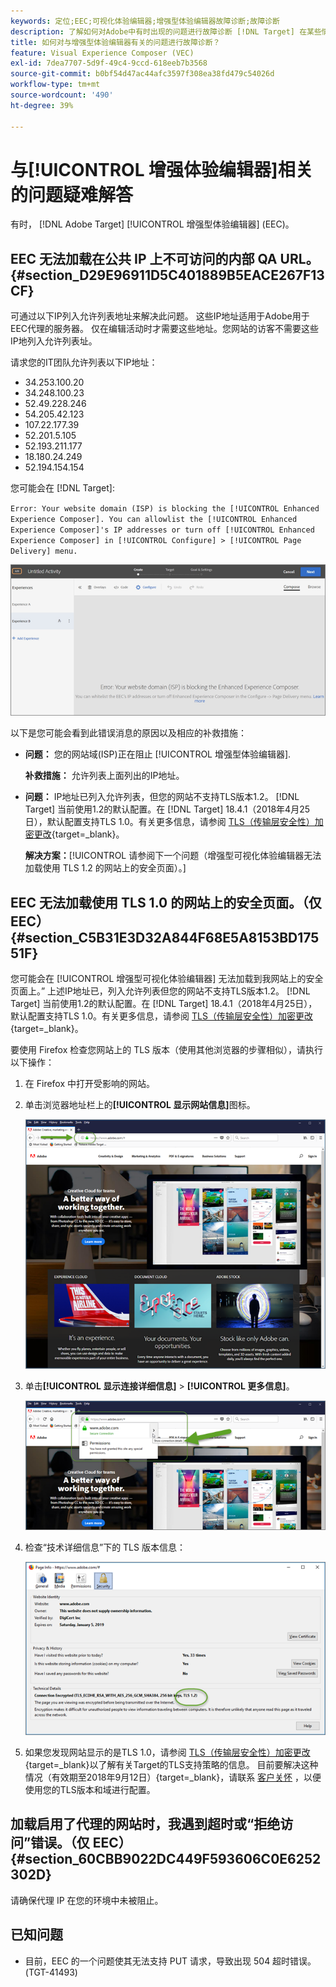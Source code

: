 ```yaml
---
keywords: 定位;EEC;可视化体验编辑器;增强型体验编辑器故障诊断;故障诊断
description: 了解如何对Adobe中有时出现的问题进行故障诊断 [!DNL Target] 在某些情况下，增强型体验编辑器(EEC)。
title: 如何对与增强型体验编辑器有关的问题进行故障诊断？
feature: Visual Experience Composer (VEC)
exl-id: 7dea7707-5d9f-49c4-9ccd-618eeb7b3568
source-git-commit: b0bf54d47ac44afc3597f308ea38fd479c54026d
workflow-type: tm+mt
source-wordcount: '490'
ht-degree: 39%

---
```


# 与[!UICONTROL 增强体验编辑器]相关的问题疑难解答

有时， [!DNL Adobe Target] [!UICONTROL 增强型体验编辑器] (EEC)。

## EEC 无法加载在公共 IP 上不可访问的内部 QA URL。 {#section_D29E96911D5C401889B5EACE267F13CF}

可通过以下IP列入允许列表地址来解决此问题。 这些IP地址适用于Adobe用于EEC代理的服务器。 仅在编辑活动时才需要这些地址。您网站的访客不需要这些IP地列入允许列表址。

请求您的IT团队允许列表以下IP地址：

* 34.253.100.20
* 34.248.100.23
* 52.49.228.246
* 54.205.42.123
* 107.22.177.39
* 52.201.5.105
* 52.193.211.177
* 18.180.24.249
* 52.194.154.154

您可能会在 [!DNL Target]:

`Error: Your website domain (ISP) is blocking the [!UICONTROL Enhanced Experience Composer]. You can allowlist the [!UICONTROL Enhanced Experience Composer]'s IP addresses or turn off [!UICONTROL Enhanced Experience Composer] in [!UICONTROL Configure] > [!UICONTROL Page Delivery] menu.`

![EEC_error图像](assets/EEC_error.png)

以下是您可能会看到此错误消息的原因以及相应的补救措施：

* **问题：** 您的网站域(ISP)正在阻止 [!UICONTROL 增强型体验编辑器].

   **补救措施：** 允许列表上面列出的IP地址。

* **问题：** IP地址已列入允许列表，但您的网站不支持TLS版本1.2。 [!DNL Target] 当前使用1.2的默认配置。在 [!DNL Target] 18.4.1（2018年4月25日），默认配置支持TLS 1.0。有关更多信息，请参阅 [TLS（传输层安全性）加密更改](https://developer.adobe.com/target/before-implement/tls-transport-layer-security-encryption/){target=_blank}。

   **解决方案：**[!UICONTROL 请参阅下一个问题（增强型可视化体验编辑器无法加载使用 TLS 1.2 的网站上的安全页面）。]

## EEC 无法加载使用 TLS 1.0 的网站上的安全页面。（仅 EEC） {#section_C5B31E3D32A844F68E5A8153BD17551F}

您可能会在 [!UICONTROL 增强型可视化体验编辑器] 无法加载到我网站上的安全页面上。” 上述IP地址已，列入允许列表但您的网站不支持TLS版本1.2。 [!DNL Target] 当前使用1.2的默认配置。在 [!DNL Target] 18.4.1（2018年4月25日），默认配置支持TLS 1.0。有关更多信息，请参阅 [TLS（传输层安全性）加密更改](https://developer.adobe.com/target/before-implement/tls-transport-layer-security-encryption/){target=_blank}。

要使用 Firefox 检查您网站上的 TLS 版本（使用其他浏览器的步骤相似），请执行以下操作：

1. 在 Firefox 中打开受影响的网站。
1. 单击浏览器地址栏上的&#x200B;**[!UICONTROL 显示网站信息]**&#x200B;图标。

   ![firefox_more_info图像](assets/firefox_more_info.png)

1. 单击&#x200B;**[!UICONTROL 显示连接详细信息]** > **[!UICONTROL 更多信息]**。

   ![firefox_more_info_2图像](assets/firefox_more_info_2.png)

1. 检查“技术详细信息”下的 TLS 版本信息：

   ![firefox_more_info_3图像](assets/firefox_more_info_3.png)

1. 如果您发现网站显示的是TLS 1.0，请参阅 [TLS（传输层安全性）加密更改](https://developer.adobe.com/target/before-implement/tls-transport-layer-security-encryption/){target=_blank}以了解有关Target的TLS支持策略的信息。 目前要解决这种情况（有效期至2018年9月12日）{target=_blank}，请联系 [客户关怀](/help/main/cmp-resources-and-contact-information.md#reference_ACA3391A00EF467B87930A450050077C) ，以便使用您的TLS版本和域进行配置。

## 加载启用了代理的网站时，我遇到超时或“拒绝访问”错误。（仅 EEC） {#section_60CBB9022DC449F593606C0E6252302D}

请确保代理 IP 在您的环境中未被阻止。

## 已知问题

* 目前，EEC 的一个问题使其无法支持 PUT 请求，导致出现 504 超时错误。(TGT-41493)
